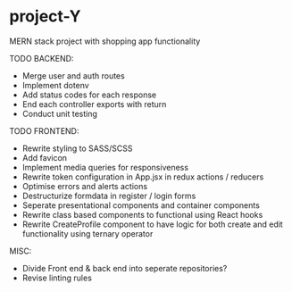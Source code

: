 # project-Y

MERN stack project with shopping app functionality

TODO BACKEND:

- Merge user and auth routes
- Implement dotenv
- Add status codes for each response
- End each controller exports with return
- Conduct unit testing

TODO FRONTEND:

- Rewrite styling to SASS/SCSS
- Add favicon
- Implement media queries for responsiveness
- Rewrite token configuration in App.jsx in redux actions / reducers
- Optimise errors and alerts actions
- Destructurize formdata in register / login forms
- Seperate presentational components and container components
- Rewrite class based components to functional using React hooks
- Rewrite CreateProfile component to have logic for both create and edit functionality using ternary operator

MISC:

- Divide Front end & back end into seperate repositories?
- Revise linting rules

